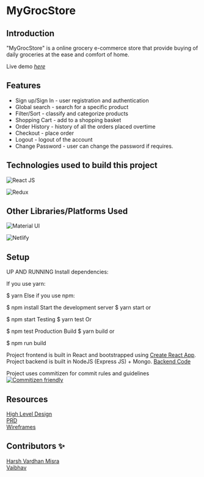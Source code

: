 # MyGrocStore

## Introduction

"MyGrocStore" is a online grocery e-commerce store that provide buying of daily groceries at the ease and comfort of home. 

Live demo [_here_](https://goofy-swartz-a9d77f.netlify.app/)

## Features

- Sign up/Sign In - user registration and authentication
- Global search - search for a specific product
- Filter/Sort - classify and categorize products
- Shopping Cart - add to a shopping basket
- Order History - history of all the orders placed overtime
- Checkout - place order
- Logout - logout of the account
- Change Password - user can change the password if requires.


## Technologies used to build this project

![React JS](https://img.shields.io/badge/React-20232A?style=for-the-badge&logo=react&logoColor=61DAFB)

![Redux](https://img.shields.io/badge/-Redux-red?style=for-the-badge&logo=appveyor)

## Other Libraries/Platforms Used

![Material UI](https://img.shields.io/badge/Material--UI-0081CB?style=for-the-badge&logo=material-ui&logoColor=white)

![Netlify](https://img.shields.io/badge/-Netlify%20-blue?style=for-the-badge&logo=appveyor)


## Setup

UP AND RUNNING
Install dependencies:

If you use yarn:

$ yarn
Else if you use npm:

$ npm install
Start the development server
$ yarn start
or

$ npm start
Testing
$ yarn test
Or

$ npm test
Production Build
$ yarn build
or

$ npm run build

Project frontend is built in React and bootstrapped using [Create React App](https://github.com/facebook/create-react-app).\
Project backend is built in NodeJS (Express JS) + Mongo. [Backend Code](https://github.com/Harshroc/adminmygrocstore/)

Project uses commitizen for commit rules and guidelines
[![Commitizen friendly](https://img.shields.io/badge/commitizen-friendly-brightgreen.svg)](http://commitizen.github.io/cz-cli/)

## Resources

<a href="https://drive.google.com/file/d/1ranKDczQlWivSNTg_-0jqsi5hmfkGV5B/view">High Level Design</a>\
<a href="https://drive.google.com/file/d/1hpT4fbuox_j5TJ7semEC0theZdhtUBfE/view"> PRD </a>\
<a href="https://drive.google.com/file/d/1JBR1N4RYbsYbubhFVhtANwHCABFDiMa-/view"> Wireframes</a>

## Contributors ✨

<a href="https://github.com/Harshroc">Harsh Vardhan Misra</a>\
<a href="https://github.com/vaibhavshettar5">Vaibhav</a>
